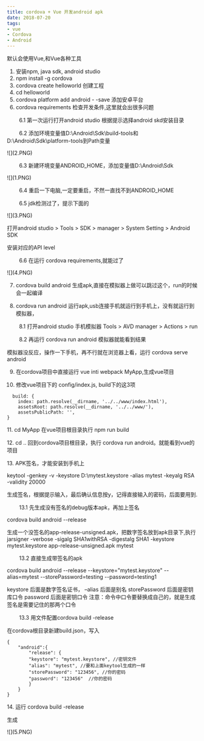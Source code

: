 ```yaml
---
title: cordova + Vue 开发android apk
date: 2018-07-20
tags:
- vue 
- Cordova
- Android
---
```



默认会使用Vue,和Vue各种工具

1. 安装npm, java sdk, android studio
2. npm install -g cordova
3. cordova create helloworld 创建工程
4. cd helloworld
5. cordova platform add android  - -save 添加安卓平台
6. cordova requirements 检查开发条件,这里就会出很多问题

&ensp;&ensp;&ensp;&ensp; 6.1 第一次运行打开android studio 根据提示选择android skd安装目录
    
&ensp;&ensp;&ensp;&ensp; 6.2 添加环境变量值D:\Android\Sdk\build-tools和D:\Android\Sdk\platform-tools到Path变量

<div align="left">
    ![](2.PNG) 
</div>


&ensp;&ensp;&ensp;&ensp; 6.3 新建环境变量ANDROID_HOME，添加变量值D:\Android\Sdk

<div align="left">
    ![](1.PNG)    
</div>


&ensp;&ensp;&ensp;&ensp; 6.4 重启一下电脑,一定要重启，不然一直找不到ANDROID_HOME

&ensp;&ensp;&ensp;&ensp; 6.5 jdk检测过了，提示下面的

<div align="left">
    ![](3.PNG)    
</div>

    
打开android studio > Tools > SDK > manager > System Setting > Android SDK 

安装对应的API level

&ensp;&ensp;&ensp;&ensp; 6.6 在运行 cordova requirements,就能过了 

<div align="left">
    ![](4.PNG)   
</div>


7. cordova build android 生成apk,直接在模拟器上做可以跳过这个，run的时候会一起编译

8. cordova run android 运行apk,usb连接手机就运行到手机上，没有就运行到模拟器，
 
&ensp;&ensp;&ensp;&ensp; 8.1 打开android studio 手机模拟器 Tools > AVD manager > Actions > run

&ensp;&ensp;&ensp;&ensp; 8.2 再运行 cordova run android 模拟器就能看到结果

模拟器没反应，操作一下手机，再不行就在浏览器上看，运行 cordova serve android

9. 在cordova项目中直接运行 vue inti webpack MyApp,生成vue项目

10. 修改vue项目下的 config/index.js, build下的这3项

```
  build: {
    index: path.resolve(__dirname, '../../www/index.html'),
    assetsRoot: path.resolve(__dirname, '../../www/'),
    assetsPublicPath: '',
}
```

11\. cd MyApp 在vue项目根目录执行 npm run build

12\. cd .. 回到cordova项目根目录，执行 cordova run android。就能看到vue的项目

13\. APK签名，才能安装到手机上

keytool -genkey -v -keystore D:\mytest.keystore -alias mytest -keyalg RSA -validity 20000

生成签名，根据提示输入，最后确认信息按y，记得直接输入的密码，后面要用到.


&ensp;&ensp;&ensp;&ensp; 13.1 先生成没有签名的debug版本apk，再加上签名

cordova build android --release

生成一个没签名的app-release-unsigned.apk，把数字签名放到apk目录下,执行 jarsigner -verbose -sigalg SHA1withRSA -digestalg SHA1 -keystore mytest.keystore app-release-unsigned.apk mytest

&ensp;&ensp;&ensp;&ensp; 13.2 直接生成带签名的apk

cordova build android --release --keystore="mytest.keystore" --alias=mytest --storePassword=testing --password=testing1

keystore 后面是数字签名证书， –alias 后面是别名 storePassword 后面是密钥库口令 password 后面是密钥口令
注意：命令中口令要替换成自己的，就是生成签名是需要记住的那两个口令


&ensp;&ensp;&ensp;&ensp; 13.3 用文件配置cordova build -release

在cordova根目录新建build.json，写入

```
{
    "android":{
        "release": {
        "keystore": "mytest.keystore", //密钥文件
        "alias": "mytest", //要和上面keytool生成的一样
        "storePassword": "123456", //你的密码
        "password": "123456"  //你的密码
        }
    }
}
```

14\. 运行 cordova build -release

生成

<div align="left">
    ![](5.PNG)
</div>




